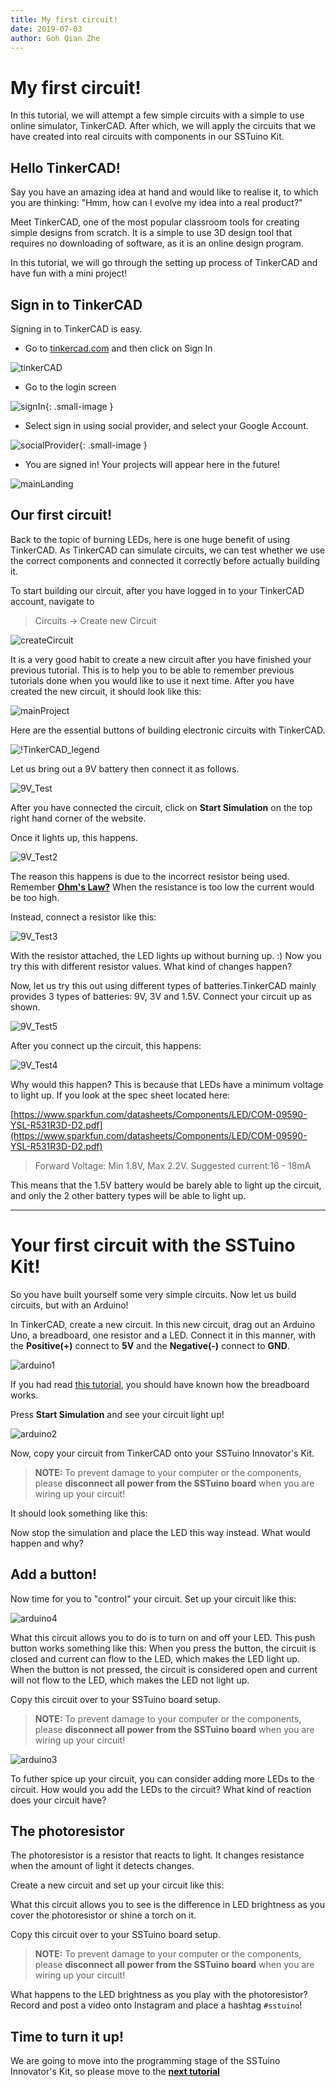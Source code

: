 ```yaml
---
title: My first circuit!
date: 2019-07-03
author: Goh Qian Zhe
---
```


# My first circuit!

In this tutorial, we will attempt a few simple circuits with a simple to use online simulator, TinkerCAD. After which, we will apply the circuits that we have created into real circuits with components in our SSTuino Kit.

## Hello TinkerCAD!

Say you have an amazing idea at hand and would like to realise it, to which you are thinking: "Hmm, how can I evolve my idea into a real product?"

Meet TinkerCAD, one of the most popular classroom tools for creating simple designs from scratch. It is a simple to use 3D design tool that requires no downloading of software, as it is an online design program.

In this tutorial, we will go through the setting up process of TinkerCAD and have fun with a mini project!

## Sign in to TinkerCAD

Signing in to TinkerCAD is easy.

* Go to [tinkercad.com](https://www.tinkercad.com/) and then click on Sign In

![tinkerCAD](https://raw.githubusercontent.com/d3lta-v/SSTuino/master/Image%20Assets/Tutorial%20Image%20Assets/tinkercad/tinkerCAD.png)

* Go to the login screen

![signIn](https://raw.githubusercontent.com/d3lta-v/SSTuino/master/Image%20Assets/Tutorial%20Image%20Assets/tinkercad/signIn.png){: .small-image }

* Select sign in using social provider, and select your Google Account. 

![socialProvider](https://raw.githubusercontent.com/d3lta-v/SSTuino/master/Image%20Assets/Tutorial%20Image%20Assets/tinkercad/signInSocialProvider.png){: .small-image }

* You are signed in! Your projects will appear here in the future!

![mainLanding](https://raw.githubusercontent.com/d3lta-v/SSTuino/master/Image%20Assets/Tutorial%20Image%20Assets/tinkercad/mainLanding.png)

## Our first circuit!

Back to the topic of burning LEDs, here is one huge benefit of using TinkerCAD. As TinkerCAD can simulate circuits, we can test whether we use the correct components and connected it correctly before actually building it.

To start building our circuit, after you have logged in to your TinkerCAD account, navigate to 

> Circuits -> Create new Circuit

![createCircuit](https://raw.githubusercontent.com/d3lta-v/SSTuino/master/Image%20Assets/Tutorial%20Image%20Assets/tinkercad/createCircuit.png)


It is a very good habit to create a new circuit after you have finished your previous tutorial. This is to help you to be able to remember previous tutorials done when you would like to use it next time. After you have created the new circuit, it should look like this:

![mainProject](https://raw.githubusercontent.com/d3lta-v/SSTuino/master/Image%20Assets/Tutorial%20Image%20Assets/tinkercad/mainProject.png)

Here are the essential buttons of building electronic circuits with TinkerCAD.

![!TinkerCAD_legend](https://raw.githubusercontent.com/d3lta-v/SSTuino/master/Image%20Assets/Tutorial%20Image%20Assets/tinkercad/tinkerCAD_legend.png)

Let us bring out a 9V battery then connect it as follows.

![9V_Test](https://raw.githubusercontent.com/d3lta-v/SSTuino/master/Image%20Assets/Tutorial%20Image%20Assets/tinkercad/9V_Test.png)

After you have connected the circuit, click on **Start Simulation** on the top right hand corner of the website.

Once it lights up, this happens.

![9V_Test2](https://raw.githubusercontent.com/d3lta-v/SSTuino/master/Image%20Assets/Tutorial%20Image%20Assets/tinkercad/9V_Test2.png)

The reason this happens is due to the incorrect resistor being used. Remember **[Ohm's Law?](https://d3lta-v.github.io/SSTuino/tutorials/Sec1/electronicBasics.html#the-resistor)** When the resistance is too low the current would be too high.

Instead, connect a resistor like this:

![9V_Test3](https://raw.githubusercontent.com/d3lta-v/SSTuino/master/Image%20Assets/Tutorial%20Image%20Assets/tinkercad/9V_Test3.png)

With the resistor attached, the LED lights up without burning up. :) Now you try this with different resistor values. What kind of changes happen?

Now, let us try this out using different types of batteries.TinkerCAD mainly provides 3 types of batteries: 9V, 3V and 1.5V. Connect your circuit up as shown.

![9V_Test5](https://raw.githubusercontent.com/d3lta-v/SSTuino/master/Image%20Assets/Tutorial%20Image%20Assets/tinkercad/9V_Test5.png)

After you connect up the circuit, this happens:

![9V_Test4](https://raw.githubusercontent.com/d3lta-v/SSTuino/master/Image%20Assets/Tutorial%20Image%20Assets/tinkercad/9V_Test4.png)

Why would this happen? This is because that LEDs have a minimum voltage to light up. If you look at the spec sheet located here:

[https://www.sparkfun.com/datasheets/Components/LED/COM-09590-YSL-R531R3D-D2.pdf](https://www.sparkfun.com/datasheets/Components/LED/COM-09590-YSL-R531R3D-D2.pdf)

> Forward Voltage: Min 1.8V, Max 2.2V. Suggested current:16 - 18mA

This means that the 1.5V battery would be barely able to light up the circuit, and only the 2 other battery types will be able to light up.

---

# Your first circuit with the SSTuino Kit!

So you have built yourself some very simple circuits. Now let us build circuits, but with an Arduino!

In TinkerCAD, create a new circuit. In this new circuit, drag out an Arduino Uno, a breadboard, one resistor and a LED. Connect it in this manner, with the **Positive(+)** connect to **5V** and the **Negative(-)** connect to **GND**. 

![arduino1](https://raw.githubusercontent.com/d3lta-v/SSTuino/master/Image%20Assets/Tutorial%20Image%20Assets/tinkercad/arduino1.png)

If you had read [this tutorial](https://d3lta-v.github.io/SSTuino/tutorials/Sec1/electronicBasics.html), you should have known how the breadboard works.

Press **Start Simulation** and see your circuit light up!

![arduino2](https://raw.githubusercontent.com/d3lta-v/SSTuino/master/Image%20Assets/Tutorial%20Image%20Assets/tinkercad/arduino2.png)

Now, copy your circuit from TinkerCAD onto your SSTuino Innovator's Kit. 

>**NOTE:** To prevent damage to your computer or the components, please **disconnect all power from the SSTuino board** when you are wiring up your circuit!

It should look something like this:



Now stop the simulation and place the LED this way instead. What would happen and why?



## Add a button!

Now time for you to "control" your circuit. Set up your circuit like this:

![arduino4](https://raw.githubusercontent.com/d3lta-v/SSTuino/master/Image%20Assets/Tutorial%20Image%20Assets/tinkercad/arduino4.png)

What this circuit allows you to do is to turn on and off your LED. This push button works something like this: When you press the button, the circuit is closed and current can flow to the LED, which makes the LED light up. When the button is not pressed, the circuit is considered open and current will not flow to the LED, which makes the LED not light up.

Copy this circuit over to your SSTuino board setup.

>**NOTE:** To prevent damage to your computer or the components, please **disconnect all power from the SSTuino board** when you are wiring up your circuit!

![arduino3](https://github.com/d3lta-v/SSTuino/blob/master/Image%20Assets/Tutorial%20Image%20Assets/tinkercad/Arduino3.gif?raw=true)

To futher spice up your circuit, you can consider adding more LEDs to the circuit. How would you add the LEDs to the circuit? What kind of reaction does your circuit have?

## The photoresistor

The photoresistor is a resistor that reacts to light. It changes resistance when the amount of light it detects changes.

Create a new circuit and set up your circuit like this:

What this circuit allows you to see is the difference in LED brightness as you cover the photoresistor or shine a torch on it. 

Copy this circuit over to your SSTuino board setup.

>**NOTE:** To prevent damage to your computer or the components, please **disconnect all power from the SSTuino board** when you are wiring up your circuit!

What happens to the LED brightness as you play with the photoresistor? Record and post a video onto Instagram and place a hashtag `#sstuino`! 

## Time to turn it up!

We are going to move into the programming stage of the SSTuino Innovator's Kit, so please move to the **[next tutorial](https://d3lta-v.github.io/SSTuino/tutorials/Sec1/sstuinoProgram.html)**